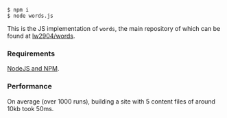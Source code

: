 ```
$ npm i
$ node words.js
```

This is the JS implementation of `words`, the main repository of which can be found at [lw2904/words](https://github.com/LW2904/words).

### Requirements

[NodeJS and NPM](https://nodejs.org/en/download/current/).

### Performance

On average (over 1000 runs), building a site with 5 content files of around 10kb took 50ms.